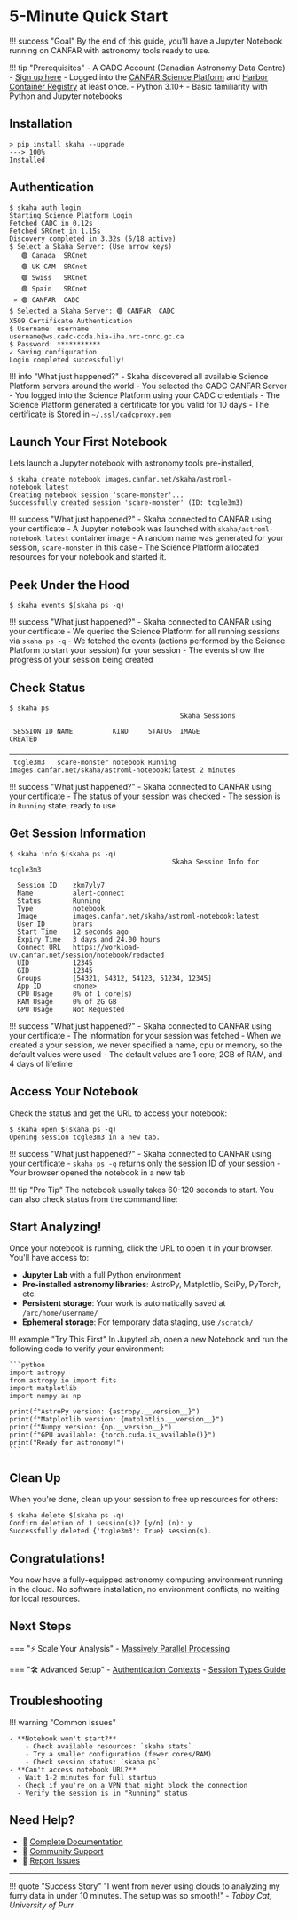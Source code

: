# 5-Minute Quick Start

!!! success "Goal"
    By the end of this guide, you'll have a Jupyter Notebook running on CANFAR with astronomy tools ready to use.

!!! tip "Prerequisites"
    - A CADC Account (Canadian Astronomy Data Centre) - [Sign up here](https://www.cadc-ccda.hia-iha.nrc-cnrc.gc.ca/en/auth/request.html)
    - Logged into the [CANFAR Science Platform](https://canfar.net) and [Harbor Container Registry](https://images.canfar.net) at least once.
    - Python 3.10+
    - Basic familiarity with Python and Jupyter notebooks

## Installation

<!-- termynal -->
```
> pip install skaha --upgrade
---> 100%
Installed
```

## Authentication

<!-- termynal -->
```
$ skaha auth login
Starting Science Platform Login
Fetched CADC in 0.12s
Fetched SRCnet in 1.15s
Discovery completed in 3.32s (5/18 active)
$ Select a Skaha Server: (Use arrow keys)
   🟢 Canada  SRCnet
   🟢 UK-CAM  SRCnet
   🟢 Swiss   SRCnet
   🟢 Spain   SRCnet
 » 🟢 CANFAR  CADC
$ Selected a Skaha Server: 🟢 CANFAR  CADC
X509 Certificate Authentication
$ Username: username
username@ws.cadc-ccda.hia-iha.nrc-cnrc.gc.ca
$ Password: ***********
✓ Saving configuration
Login completed successfully!
```

!!! info "What just happened?"
    - Skaha discovered all available Science Platform servers around the world
    - You selected the CADC CANFAR Server
    - You logged into the Science Platform using your CADC credentials
    - The Science Platform generated a certificate for you valid for 10 days
    - The certificate is Stored in `~/.ssl/cadcproxy.pem`

## Launch Your First Notebook

Lets launch a Jupyter notebook with astronomy tools pre-installed, 

<!-- termynal -->
```
$ skaha create notebook images.canfar.net/skaha/astroml-notebook:latest
Creating notebook session 'scare-monster'...
Successfully created session 'scare-monster' (ID: tcgle3m3)
```

!!! success "What just happened?"
    - Skaha connected to CANFAR using your certificate
    - A Jupyter notebook was launched with `skaha/astroml-notebook:latest` container image
    - A random name was generated for your session, `scare-monster` in this case
    - The Science Platform allocated resources for your notebook and started it.

## Peek Under the Hood

<!-- termynal -->
```
$ skaha events $(skaha ps -q)
```

!!! success "What just happened?"
    - Skaha connected to CANFAR using your certificate
    - We queried the Science Platform for all running sessions via `skaha ps -q`
    - We fetched the events (actions performed by the Science Platform to start your session) for your session
    - The events show the progress of your session being created

## Check Status

<!-- termynal -->
```
$ skaha ps
                                           Skaha Sessions                                            
                                                                                                     
 SESSION ID NAME          KIND     STATUS  IMAGE                                           CREATED   
 ─────────────────────────────────────────────────────────────────────────────────────────────────── 
 tcgle3m3   scare-monster notebook Running images.canfar.net/skaha/astroml-notebook:latest 2 minutes 
```

!!! success "What just happened?"
    - Skaha connected to CANFAR using your certificate
    - The status of your session was checked
    - The session is in `Running` state, ready to use

## Get Session Information

<!-- termynal -->
```
$ skaha info $(skaha ps -q)
                                         Skaha Session Info for tcgle3m3

  Session ID    zkm7yly7
  Name          alert-connect
  Status        Running
  Type          notebook
  Image         images.canfar.net/skaha/astroml-notebook:latest
  User ID       brars
  Start Time    12 seconds ago
  Expiry Time   3 days and 24.00 hours
  Connect URL   https://workload-uv.canfar.net/session/notebook/redacted
  UID           12345
  GID           12345
  Groups        [54321, 54312, 54123, 51234, 12345]
  App ID        <none>
  CPU Usage     0% of 1 core(s)
  RAM Usage     0% of 2G GB
  GPU Usage     Not Requested
```

!!! success "What just happened?"
    - Skaha connected to CANFAR using your certificate
    - The information for your session was fetched
    - When we created a your session, we never specified a name, cpu or memory, so the default values were used
    - The default values are 1 core, 2GB of RAM, and 4 days of lifetime


## Access Your Notebook

Check the status and get the URL to access your notebook:

<!-- termynal -->
```
$ skaha open $(skaha ps -q)
Opening session tcgle3m3 in a new tab.
```

!!! success "What just happened?"
    - Skaha connected to CANFAR using your certificate
    - `skaha ps -q` returns only the session ID of your session
    - Your browser opened the notebook in a new tab

!!! tip "Pro Tip"
    The notebook usually takes 60-120 seconds to start. You can also check status from the command line:

## Start Analyzing!

Once your notebook is running, click the URL to open it in your browser. You'll have access to:

- **Jupyter Lab** with a full Python environment
- **Pre-installed astronomy libraries**: AstroPy, Matplotlib, SciPy, PyTorch, etc.
- **Persistent storage**: Your work is automatically saved at `/arc/home/username/`
- **Ephemeral storage**: For temporary data staging, use `/scratch/`

!!! example "Try This First"
    In JupyterLab, open a new Notebook and run the following code to verify your environment:

    ```python
    import astropy
    from astropy.io import fits
    import matplotlib
    import numpy as np

    print(f"AstroPy version: {astropy.__version__}")
    print(f"Matplotlib version: {matplotlib.__version__}")
    print(f"Numpy version: {np.__version__}")
    print(f"GPU available: {torch.cuda.is_available()}")
    print("Ready for astronomy!")
    ```

## Clean Up

When you're done, clean up your session to free up resources for others:

<!-- termynal -->
```
$ skaha delete $(skaha ps -q)
Confirm deletion of 1 session(s)? [y/n] (n): y
Successfully deleted {'tcgle3m3': True} session(s).
```

## Congratulations!

You now have a fully-equipped astronomy computing environment running in the cloud. No software installation, no environment conflicts, no waiting for local resources.

## Next Steps

=== "⚡ Scale Your Analysis"
    - [Massively Parallel Processing](advanced-examples.md#Massively-Parallel-Processing)

=== "🛠️ Advanced Setup"
    - [Authentication Contexts](authentication-contexts.md)
    - [Session Types Guide](session-types.md)

## Troubleshooting

!!! warning "Common Issues"

    - **Notebook won't start?**
        - Check available resources: `skaha stats`
        - Try a smaller configuration (fewer cores/RAM)
        - Check session status: `skaha ps`
    - **Can't access notebook URL?**
      - Wait 1-2 minutes for full startup
      - Check if you're on a VPN that might block the connection
      - Verify the session is in "Running" status

## Need Help?

- 📖 [Complete Documentation](get-started.md)
- 💬 [Community Support](https://github.com/shinybrar/skaha/discussions)
- 🐛 [Report Issues](bug-reports.md)

---

!!! quote "Success Story"
    "I went from never using clouds to analyzing my furry data in under 10 minutes. The setup was so smooth!" - *Tabby Cat, University of Purr*
